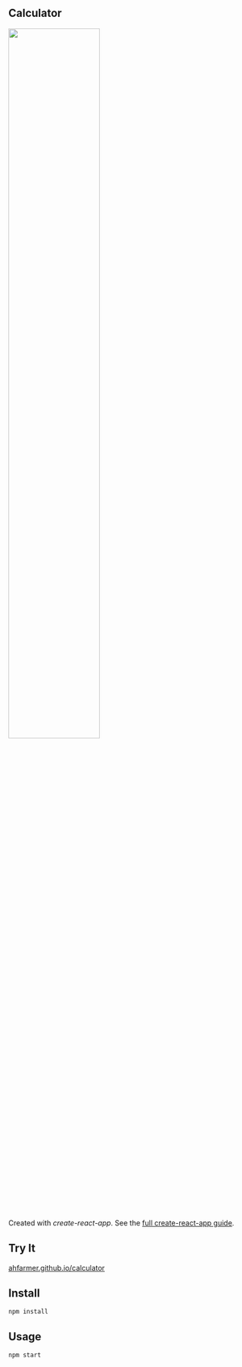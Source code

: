 Calculator
---
<img src="Logotype primary.png" width="60%" height="60%" />

Created with *create-react-app*. See the [full create-react-app guide](https://github.com/facebookincubator/create-react-app/blob/master/packages/react-scripts/template/README.md).




Try It
---

[ahfarmer.github.io/calculator](https://ahfarmer.github.io/calculator/)



Install
---

`npm install`



Usage
---

`npm start`
